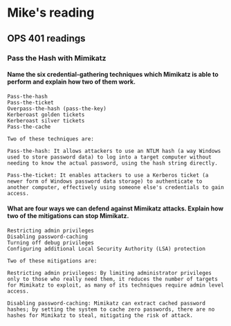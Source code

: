 # Mike's reading

## OPS 401 readings

### Pass the Hash with Mimikatz

#### Name the six credential-gathering techniques which Mimikatz is able to perform and explain how two of them work.
    Pass-the-hash
    Pass-the-ticket
    Overpass-the-hash (pass-the-key)
    Kerberoast golden tickets
    Kerberoast silver tickets
    Pass-the-cache

    Two of these techniques are:

    Pass-the-hash: It allows attackers to use an NTLM hash (a way Windows used to store password data) to log into a target computer without needing to know the actual password, using the hash string directly.
    
    Pass-the-ticket: It enables attackers to use a Kerberos ticket (a newer form of Windows password data storage) to authenticate to another computer, effectively using someone else's credentials to gain access.
#### What are four ways we can defend against Mimikatz attacks. Explain how two of the mitigations can stop Mimikatz.
    Restricting admin privileges
    Disabling password-caching
    Turning off debug privileges
    Configuring additional Local Security Authority (LSA) protection

    Two of these mitigations are:

    Restricting admin privileges: By limiting administrator privileges only to those who really need them, it reduces the number of targets for Mimikatz to exploit, as many of its techniques require admin level access.

    Disabling password-caching: Mimikatz can extract cached password hashes; by setting the system to cache zero passwords, there are no hashes for Mimikatz to steal, mitigating the risk of attack.